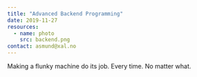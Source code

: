 ```yaml
---
title: "Advanced Backend Programming"
date: 2019-11-27
resources:
  - name: photo
    src: backend.png
contact: asmund@xal.no
---
```


Making a flunky machine do its job. Every time. No matter what.
